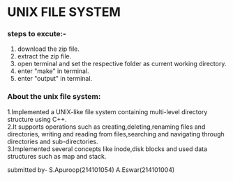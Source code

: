 # UNIX FILE SYSTEM
### steps to excute:- <br>
1. download the zip file. <br>
2. extract the zip file.  <br>
3. open terminal and set the respective folder as current working directory. <br>
4. enter "make" in terminal. <br>
5. enter "output" in terminal. <br>


### About the unix file system: <br>
1.Implemented a UNIX-like file system containing multi-level directory structure using C++. <br>
2.It supports operations such as creating,deleting,renaming files and directories, writing and reading from files,searching and navigating through directories and sub-directories.<br>
3.Implemented several concepts like inode,disk blocks and used data structures such as map and stack. <br>



submitted by-
S.Apuroop(214101054)
A.Eswar(214101004)
